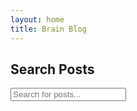 ```yaml
---
layout: home
title: Brain Blog
---
```


## Search Posts

<input type="text" id="search-input" placeholder="Search for posts...">
<ul id="search-results"></ul>

<script src="https://cdn.jsdelivr.net/npm/lunr@2.3.9/lunr.min.js"></script>
<script>
document.addEventListener("DOMContentLoaded", function() {
  var idx;
  var docs;
  var baseUrl = "{{ site.baseurl }}";
  
  fetch(baseUrl + '/search.json')
    .then(response => response.json())
    .then(data => {
      docs = data;
      idx = lunr(function() {
        this.ref('url');
        this.field('title', { boost: 10 });
        this.field('content');
        this.pipeline.remove(lunr.stemmer);
        this.searchPipeline.remove(lunr.stemmer);
        data.forEach(function(doc) {
          this.add(doc);
        }, this);
      });
    });

  document.getElementById('search-input').addEventListener("keyup", function() {
    var query = this.value;
    var results = idx.search(query);
    displayResults(results);
  });

  function displayResults(results) {
    var searchResults = document.getElementById('search-results');
    if (results.length) {
      var output = '';
      results.forEach(function(result) {
        var item = docs.find(i => i.url === result.ref);
        output += '<li><a href="' + baseUrl + item.url + '">' + item.title + '</a><small>' + item.content.substring(0, 150) + '...</small></li>';
      });
      searchResults.innerHTML = output;
    } else {
      searchResults.innerHTML = '<li>No results found</li>';
    }
  }
});
</script>
